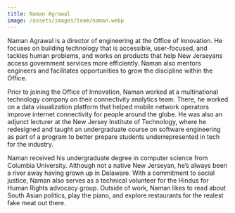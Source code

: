 ```yaml
---
title: Naman Agrawal
image: /assets/images/team/naman.webp
---
```


Naman Agrawal is a director of engineering at the Office of Innovation. He focuses on building technology that is accessible, user-focused, and tackles human problems, and works on products that help New Jerseyans access government services more efficiently. Naman also mentors engineers and facilitates opportunities to grow the discipline within the Office.

Prior to joining the Office of Innovation, Naman worked at a multinational technology company on their connectivity analytics team. There, he worked on a data visualization platform that helped mobile network operators improve internet connectivity for people around the globe. He was also an adjunct lecturer at the New Jersey Institute of Technology, where he redesigned and taught an undergraduate course on software engineering as part of a program to better prepare students underrepresented in tech for the industry.

Naman received his undergraduate degree in computer science from Columbia University. Although not a native New Jerseyan, he’s always been a river away having grown up in Delaware. With a commitment to social justice, Naman also serves as a technical volunteer for the Hindus for Human Rights advocacy group. Outside of work, Naman likes to read about South Asian politics, play the piano, and explore restaurants for the realest fake meat out there.
